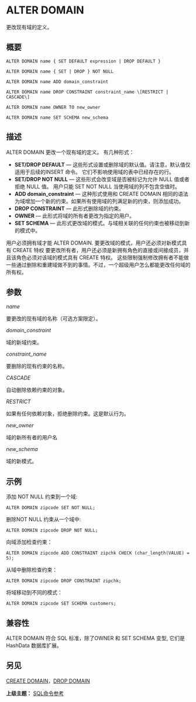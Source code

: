 # ALTER DOMAIN

更改现有域的定义。

## 概要

```
ALTER DOMAIN name { SET DEFAULT expression | DROP DEFAULT }

ALTER DOMAIN name { SET | DROP } NOT NULL

ALTER DOMAIN name ADD domain_constraint

ALTER DOMAIN name DROP CONSTRAINT constraint_name \[RESTRICT | CASCADE\]

ALTER DOMAIN name OWNER TO new_owner

ALTER DOMAIN name SET SCHEMA new_schema
```

## 描述

ALTER DOMAIN 更改一个现有域的定义。 有几种形式：

* **SET/DROP DEFAULT** — 这些形式设置或删除域的默认值。请注意，默认值仅适用于后续的INSERT 命令。 它们不影响使用域的表中已经存在的行。
* **SET/DROP NOT NULL** — 这些形式会改变域是否被标记为允许 NULL 值或者拒绝 NULL 值。 用户只能 SET NOT NULL 当使用域的列不包含空值时。
* **ADD domain\_constraint** — 这种形式使用和 CREATE DOMAIN 相同的语法为域增加一个新的约束。如果所有使用域的列满足新的约束，则添加成功。
* **DROP CONSTRAINT** — 此形式删除域的约束。
* **OWNER** — 此形式将域的所有者更改为指定的用户。
* **SET SCHEMA** — 此形式更改域的模式。与域相关联的任何约束也被移动到新的模式中。

用户必须拥有域才能 ALTER DOMAIN. 要更改域的模式，用户还必须对新模式具有 CREATE 特权 要更改所有者，用户还必须是新拥有角色的直接或间接成员，并且该角色必须对该域的模式具有 CREATE 特权。 这些限制强制修改拥有者不能做一些通过删除和重建域做不到的事情。不过，一个超级用户怎么都能更改任何域的所有权。

## 参数

_name_

要更改的现有域的名称（可选方案限定）。

_domain\_constraint_

域的新域约束。

_constraint\_name_

要删除的现有约束的名称。

_CASCADE_

自动删除依赖约束的对象。

_RESTRICT_

如果有任何依赖对象，拒绝删除约束。这是默认行为。

_new\_owner_

域的新所有者的用户名

_new\_schema_

域的新模式。

## 示例

添加 NOT NULL 约束到一个域:

```
ALTER DOMAIN zipcode SET NOT NULL;
```

删除NOT NULL 约束从一个域中:

```
ALTER DOMAIN zipcode DROP NOT NULL;
```

向域添加检查约束：

```
ALTER DOMAIN zipcode ADD CONSTRAINT zipchk CHECK (char_length(VALUE) = 5);
```

从域中删除检查约束：

```
ALTER DOMAIN zipcode DROP CONSTRAINT zipchk;
```

将域移动到不同的模式：

```
ALTER DOMAIN zipcode SET SCHEMA customers;
```

## 兼容性

ALTER DOMAIN 符合 SQL 标准，除了OWNER 和 SET SCHEMA 变型, 它们是 HashData 数据库扩展。

## 另见

[CREATE DOMAIN](./create-domain.md)，[DROP DOMAIN](./drop-domain.md)

**上级主题：** [SQL命令参考](./README.md)

